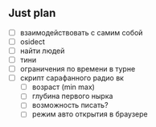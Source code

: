 ## Just plan
- [ ] взаимодействовать с самим собой
- [ ] osidect
- [ ] найти людей 
- [ ] тини
- [ ] ограничения по времени в турне
- [ ] скрипт сарафанного радио вк
	- [ ] возраст (min max)
	- [ ] глубина первого нырка
	- [ ] возможность писать? 
	- [ ] режим авто открытия в браузере

